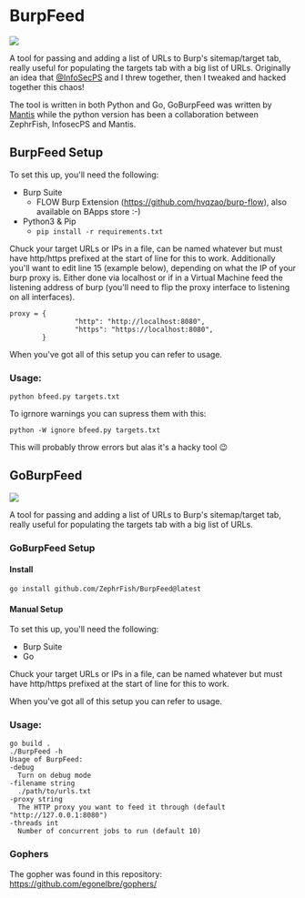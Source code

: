 # BurpFeed
![](https://github.com/ZephrFish/BurpFeed/blob/master/LogoBurpFeed.png)

A tool for passing and adding a list of URLs to Burp's sitemap/target tab, really useful for populating the targets tab with a big list of URLs. Originally an idea that [@InfoSecPS](https://twitter.com/InfoSecPS) and I threw together, then I tweaked and hacked together this chaos! 

The tool is written in both Python and Go, GoBurpFeed was written by [Mantis](https://github.com/MantisSTS) while the python version has been a collaboration between ZephrFish, InfosecPS and Mantis.


## BurpFeed Setup
To set this up, you'll need the following:
- Burp Suite
  - FLOW Burp Extension (https://github.com/hvqzao/burp-flow), also available on BApps store :-)
- Python3 & Pip
  - `pip install -r requirements.txt`

Chuck your target URLs or IPs in a file, can be named whatever but must have http/https prefixed at the start of line for this to work. Additionally you'll want to edit line 15 (example below), depending on what the IP of your burp proxy is. Either done via localhost or if in a Virtual Machine feed the listening address of burp (you'll need to flip the proxy interface to listening on all interfaces).

```
proxy = {
                "http": "http://localhost:8080",
                "https": "https://localhost:8080",
        }
```

When you've got all of this setup you can refer to usage.


### Usage:
```
python bfeed.py targets.txt
```

To igrnore warnings you can supress them with this:

```
python -W ignore bfeed.py targets.txt
```

This will probably throw errors but alas it's a hacky tool 😉

## GoBurpFeed
![](https://raw.githubusercontent.com/egonelbre/gophers/ac77b513f41f44a7805694063aaef16ccd95a9b3/vector/projects/network.svg)

A tool for passing and adding a list of URLs to Burp's sitemap/target tab, really useful for populating the targets tab with a big list of URLs. 

### GoBurpFeed Setup

#### Install

```
go install github.com/ZephrFish/BurpFeed@latest
```


#### Manual Setup
To set this up, you'll need the following:
- Burp Suite
- Go 
  
Chuck your target URLs or IPs in a file, can be named whatever but must have http/https prefixed at the start of line for this to work.


When you've got all of this setup you can refer to usage.


### Usage:
```
go build .
./BurpFeed -h
Usage of BurpFeed:               
-debug         
  Turn on debug mode                            
-filename string
  ./path/to/urls.txt
-proxy string
  The HTTP proxy you want to feed it through (default "http://127.0.0.1:8080")     
-threads int
  Number of concurrent jobs to run (default 10) 
```




### Gophers
The gopher was found in this repository: https://github.com/egonelbre/gophers/
